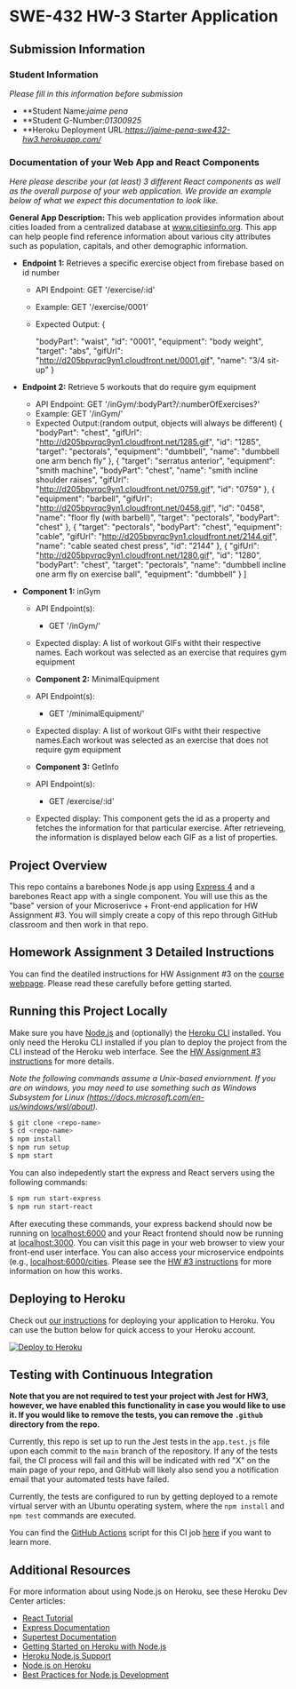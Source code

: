 # SWE-432 HW-3 Starter Application

## Submission Information

### Student Information

*Please fill in this information before submission*

* **Student Name:*jaime pena* 
* **Student G-Number:*01300925* 
* **Heroku Deployment URL:*https://jaime-pena-swe432-hw3.herokuapp.com/*

### Documentation of your Web App and React Components

*Here please describe your (at least) 3 different React components as well as the overall purpose of your web application. We provide an example below of what we expect this documentation to look like.*

**General App Description:** This web application provides information about cities loaded from a centralized database at www.citiesinfo.org. This app can help people find reference information about various city attributes such as population, capitals, and other demographic information.

* **Endpoint 1:** Retrieves a specific exercise object from firebase based on id number
  * API Endpoint: GET '/exercise/:id'
  * Example: GET '/exercise/0001'
  * Expected Output:
  {

    "bodyPart": "waist",
    "id": "0001",
    "equipment": "body weight",
    "target": "abs",
    "gifUrl": "http://d205bpvrqc9yn1.cloudfront.net/0001.gif",
    "name": "3/4 sit-up"
}

* **Endpoint 2:** Retrieve  5 workouts that do require gym equipment
  * API Endpoint: GET '/inGym/:bodyPart?/:numberOfExercises?'
  * Example: GET '/inGym/'
  * Expected Output:(random output, objects will always be different) {
        "bodyPart": "chest",
        "gifUrl": "http://d205bpvrqc9yn1.cloudfront.net/1285.gif",
        "id": "1285",
        "target": "pectorals",
        "equipment": "dumbbell",
        "name": "dumbbell one arm bench fly"
    },
    {
        "target": "serratus anterior",
        "equipment": "smith machine",
        "bodyPart": "chest",
        "name": "smith incline shoulder raises",
        "gifUrl": "http://d205bpvrqc9yn1.cloudfront.net/0759.gif",
        "id": "0759"
    },
    {
        "equipment": "barbell",
        "gifUrl": "http://d205bpvrqc9yn1.cloudfront.net/0458.gif",
        "id": "0458",
        "name": "floor fly (with barbell)",
        "target": "pectorals",
        "bodyPart": "chest"
    },
    {
        "target": "pectorals",
        "bodyPart": "chest",
        "equipment": "cable",
        "gifUrl": "http://d205bpvrqc9yn1.cloudfront.net/2144.gif",
        "name": "cable seated chest press",
        "id": "2144"
    },
    {
        "gifUrl": "http://d205bpvrqc9yn1.cloudfront.net/1280.gif",
        "id": "1280",
        "bodyPart": "chest",
        "target": "pectorals",
        "name": "dumbbell incline one arm fly on exercise ball",
        "equipment": "dumbbell"
    }
] 

* **Component 1:** inGym
	* API Endpoint(s):
  		* GET '/inGym/'
  * Expected display: A list of workout GIFs witht their respective names. Each workout was selected as an exercise that requires gym equipment

  * **Component 2:** MinimalEquipment
  * API Endpoint(s):
      * GET '/minimalEquipment/'
  * Expected display: A list of workout GIFs witht their respective names.Each workout was selected as an exercise that does not require gym equipment

  * **Component 3:** GetInfo
  * API Endpoint(s):
      * GET /exercise/:id'
  * Expected display: This component gets the id as a property and fetches the information for that particular exercise. After retrieveing, the information is displayed below each GIF as a list of properties.

## Project Overview

This repo contains a barebones Node.js app using [Express 4](http://expressjs.com/) and a barebones React app with a single component. You will use this as the "base" version of your Microserivce + Front-end application for HW Assignment #3. You will simply create a copy of this repo through GitHub classroom and then work in that repo. 

## Homework Assignment 3 Detailed Instructions

You can find the deatiled instructions for HW Assignment #3 on the [course webpage](https://cs.gmu.edu/~kpmoran/teaching/swe-432-f22/hw3). Please read these carefully before getting started.

## Running this Project Locally

Make sure you have [Node.js](http://nodejs.org/) and (optionally) the [Heroku CLI](https://cli.heroku.com/) installed. You only need the Heroku CLI installed if you plan to deploy the project from the CLI instead of the Heroku web interface. See the [HW Assignment #3 instructions](https://cs.gmu.edu/~kpmoran/teaching/swe-432-f22/hw3) for more details.

*Note the following commands assume a Unix-based enviornment. If you are on windows, you may need to use something such as Windows Subsystem for Linux (https://docs.microsoft.com/en-us/windows/wsl/about).*

```sh
$ git clone <repo-name>
$ cd <repo-name>
$ npm install
$ npm run setup
$ npm start
```

You can also indepedently start the express and React servers using the following commands:

```sh
$ npm run start-express
$ npm run start-react
```

After executing these commands, your express backend should now be running on [localhost:6000](http://localhost:6000/) and your React frontend should now be running at [localhost:3000](http://localhost:3000/). You can visit this page in your web browser to view your front-end user interface. You can also access your microservice endpoints (e.g., [localhost:6000/cities](http://localhost:6000/cities). Please see the [HW #3 instructions](https://cs.gmu.edu/~kpmoran/teaching/swe-432-f22/hw3) for more information on how this works.

## Deploying to Heroku

Check out [our instructions](https://cs.gmu.edu/~kpmoran/teaching/swe-432-f22/hw3) for deploying your application to Heroku. You can use the button below for quick access to your Heroku account.

[![Deploy to Heroku](https://www.herokucdn.com/deploy/button.png)](https://heroku.com/deploy)

## Testing with Continuous Integration

**Note that you are not required to test your project with Jest for HW3, however, we have enabled this functionality in case you would like to use it. If you would like to remove the tests, you can remove the `.github` directory from the repo.**

Currently, this repo is set up to run the Jest tests in the `app.test.js` file upon each commit to the `main` branch of the repository. If any of the tests fail, the CI process will fail and this will be indicated with red "X" on the main page of your repo, and GitHub will likely also send you a notification email that your automated tests have failed.

Currently, the tests are configured to run by getting deployed to a remote virtual server with an Ubuntu operating system, where the `npm install` and `npm test` commands are executed.

You can find the [GitHub Actions](https://github.com/features/actions) script for this CI job [here](.github/workflows/ci.yml) if you want to learn more.

## Additional Resources

For more information about using Node.js on Heroku, see these Heroku Dev Center articles:

- [React Tutorial](https://reactjs.org/tutorial/tutorial.html)
- [Express Documentation](https://expressjs.com/en/5x/api.html)
- [Supertest Documentation](https://www.npmjs.com/package/supertest)
- [Getting Started on Heroku with Node.js](https://devcenter.heroku.com/articles/getting-started-with-nodejs)
- [Heroku Node.js Support](https://devcenter.heroku.com/articles/nodejs-support)
- [Node.js on Heroku](https://devcenter.heroku.com/categories/nodejs)
- [Best Practices for Node.js Development](https://devcenter.heroku.com/articles/node-best-practices)
